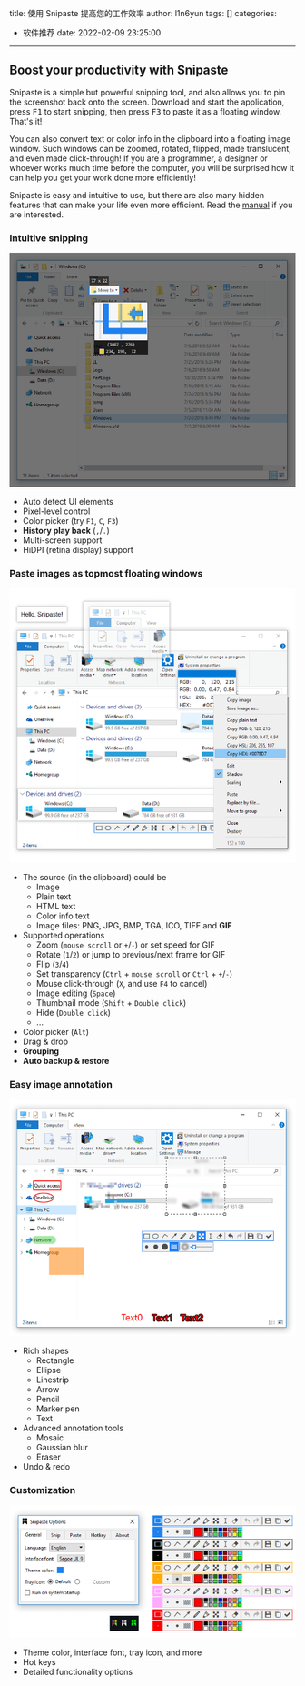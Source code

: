 title: 使用 Snipaste 提高您的工作效率
author: l1n6yun
tags: []
categories:
  - 软件推荐
date: 2022-02-09 23:25:00
---
## Boost your productivity with Snipaste

Snipaste is a simple but powerful snipping tool, and also
allows you to pin the screenshot back onto the screen.
Download and start the application, press <kbd>F1</kbd> to start snipping,
then press <kbd>F3</kbd> to paste it as a floating window. That's it!

You can also convert text or color info in the clipboard into a floating image window.
Such windows can be zoomed, rotated, flipped, made translucent, and even made click-through!
If you are a programmer, a designer or whoever works much time before the computer,
you will be surprised how it can help you get your work done more efficiently!

Snipaste is easy and intuitive to use,
but there are also many hidden features that can make your life even more efficient.
Read the <a href="https://docs.snipaste.com">manual</a>
if you are interested.

### Intuitive snipping


![upload successful](/images/pasted-8.png)

- Auto detect UI elements
- Pixel-level control
- Color picker (try `F1`, `C`, `F3`)
- **History play back** (`,`/`.`)
- Multi-screen support
- HiDPI (retina display) support

### Paste images as topmost floating windows

![upload successful](/images/pasted-9.png)

- The source (in the clipboard) could be                            
  - Image
  - Plain text
  - HTML text
  - Color info text
  - Image files: PNG, JPG, BMP, TGA, ICO, TIFF and **GIF**
- Supported operations
  - Zoom (`mouse scroll` or `+`/`-`) or set speed for GIF 
  - Rotate (`1`/`2`) or jump to previous/next frame for GIF
  - Flip (`3`/`4`)
  - Set transparency (`Ctrl` + `mouse scroll` or `Ctrl` + `+`/`-`)
  - Mouse click-through (`X`, and use `F4` to cancel)
  - Image editing (`Space`)
  - Thumbnail mode (`Shift` + `Double click`)
  - Hide (`Double click`)
  - ...
- Color picker (`Alt`)
- Drag & drop
- **Grouping**
- **Auto backup & restore**

### Easy image annotation


![upload successful](/images/pasted-10.png)

- Rich shapes                            
  - Rectangle
  - Ellipse
  - Linestrip
  - Arrow
  - Pencil
  - Marker pen
  - Text
- Advanced annotation tools                            
  - Mosaic
  - Gaussian blur
  - Eraser
- Undo & redo

### Customization

![upload successful](/images/pasted-11.png)

- Theme color, interface font, tray icon, and more
- Hot keys
- Detailed functionality options